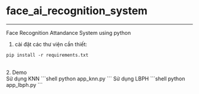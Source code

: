 # face_ai_recognition_system
***
Face Recognition Attandance System using python
<br>
1. cài đặt các thư viện cần thiết: 
```shell
pip install -r requirements.txt
```
<br>
2. Demo
<br>
Sử dụng KNN
```shell
python app_knn.py
```
Sử dụng LBPH
```shell
python app_lbph.py
```
